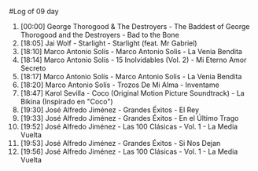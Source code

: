 #Log of 09 day

1. [00:00] George Thorogood & The Destroyers - The Baddest of George Thorogood and the Destroyers - Bad to the Bone
1. [18:05] Jai Wolf - Starlight - Starlight (feat. Mr Gabriel)
1. [18:10] Marco Antonio Solís - Marco Antonio Solis - La Venia Bendita
1. [18:14] Marco Antonio Solís - 15 Inolvidables (Vol. 2) - Mi Eterno Amor Secreto
1. [18:17] Marco Antonio Solís - Marco Antonio Solis - La Venia Bendita
1. [18:20] Marco Antonio Solís - Trozos De Mi Alma - Inventame
1. [18:47] Karol Sevilla - Coco (Original Motion Picture Soundtrack) - La Bikina (Inspirado en "Coco")
1. [19:30] José Alfredo Jiménez - Grandes Éxitos - El Rey
1. [19:33] José Alfredo Jiménez - Grandes Éxitos - En el Último Trago
1. [19:52] José Alfredo Jiménez - Las 100 Clásicas - Vol. 1 - La Media Vuelta
1. [19:53] José Alfredo Jiménez - Grandes Éxitos - Si Nos Dejan
1. [19:56] José Alfredo Jiménez - Las 100 Clásicas - Vol. 1 - La Media Vuelta
